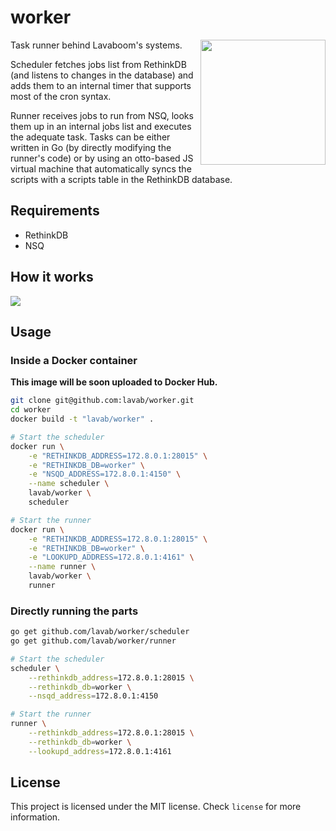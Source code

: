 # worker

<img src="https://mail.lavaboom.com/img/Lavaboom-logo.svg" align="right" width="200px" />

Task runner behind Lavaboom's systems. 

Scheduler fetches jobs list from RethinkDB (and listens to changes in the
database) and adds them to an internal timer that supports most of the cron
syntax.

Runner receives jobs to run from NSQ, looks them up in an internal jobs list
and executes the adequate task. Tasks can be either written in Go (by directly
modifying the runner's code) or by using an otto-based JS virtual machine that
automatically syncs the scripts with a scripts table in the RethinkDB database.

## Requirements

 - RethinkDB
 - NSQ

## How it works

<img src="http://i.imgur.com/q3oVBR3.png">

## Usage

### Inside a Docker container

**This image will be soon uploaded to Docker Hub.**

```bash
git clone git@github.com:lavab/worker.git
cd worker
docker build -t "lavab/worker" .

# Start the scheduler
docker run \
    -e "RETHINKDB_ADDRESS=172.8.0.1:28015" \
    -e "RETHINKDB_DB=worker" \
    -e "NSQD_ADDRESS=172.8.0.1:4150" \
    --name scheduler \
    lavab/worker \
    scheduler

# Start the runner
docker run \
    -e "RETHINKDB_ADDRESS=172.8.0.1:28015" \
    -e "RETHINKDB_DB=worker" \
    -e "LOOKUPD_ADDRESS=172.8.0.1:4161" \
    --name runner \
    lavab/worker \
    runner
```

### Directly running the parts

```bash
go get github.com/lavab/worker/scheduler
go get github.com/lavab/worker/runner

# Start the scheduler
scheduler \
    --rethinkdb_address=172.8.0.1:28015 \
    --rethinkdb_db=worker \
    --nsqd_address=172.8.0.1:4150

# Start the runner
runner \
    --rethinkdb_address=172.8.0.1:28015 \
    --rethinkdb_db=worker \
    --lookupd_address=172.8.0.1:4161
```

## License

This project is licensed under the MIT license. Check `license` for more
information.